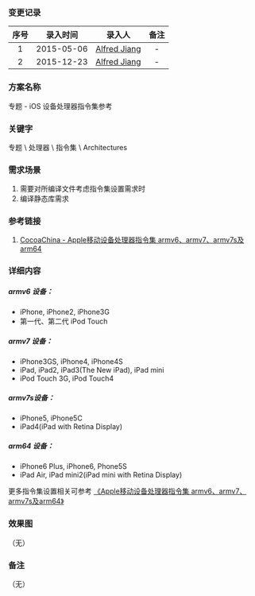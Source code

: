 ### 变更记录

| 序号 | 录入时间 | 录入人 | 备注 |
|:--------:|:--------:|:--------:|:--------:|
| 1 | 2015-05-06 | [Alfred Jiang](https://github.com/viktyz) | - |
| 2 | 2015-12-23 | [Alfred Jiang](https://github.com/viktyz) | - |

### 方案名称

专题 - iOS 设备处理器指令集参考

### 关键字

专题 \ 处理器 \ 指令集 \ Architectures

### 需求场景

1. 需要对所编译文件考虑指令集设置需求时
2. 编译静态库需求

### 参考链接

1. [CocoaChina - Apple移动设备处理器指令集 armv6、armv7、armv7s及arm64](http://www.cocoachina.com/ios/20140915/9620.html)

### 详细内容

##### armv6 设备：
* iPhone, iPhone2, iPhone3G
* 第一代、第二代 iPod Touch

##### armv7 设备：
* iPhone3GS, iPhone4, iPhone4S
* iPad, iPad2, iPad3(The New iPad), iPad mini
* iPod Touch 3G, iPod Touch4

##### armv7s设备：
* iPhone5, iPhone5C
* iPad4(iPad with Retina Display)

##### arm64 设备：
* iPhone6 Plus, iPhone6, Phone5S
* iPad Air, iPad mini2(iPad mini with Retina Display)

更多指令集设置相关可参考 [《Apple移动设备处理器指令集 armv6、armv7、armv7s及arm64》](http://www.cocoachina.com/ios/20140915/9620.html)

### 效果图
（无）

### 备注
（无）